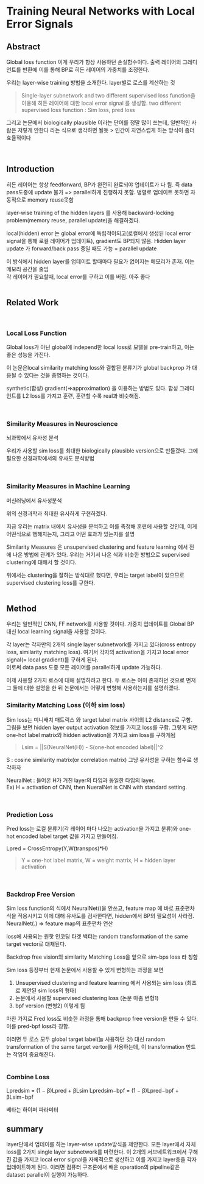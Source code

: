 # Training Neural Networks with Local Error Signals


## Abstract

Global loss function 이게 우리가 항상 사용하던 손실함수이다. 출력 레이어의 그레디언트를 반환에 이를 통해 BP로 히든 레이어의 가중치를 조정한다.  

우리는 layer-wise training 방법을 소개한다. layer별로 로스를 계산하는 것  
> Single-layer subnetwork and two different supervised loss function을 이용해 히든 레이어에 대한 local error signal 를 생성함.  two different supervised loss function : Sim loss, pred loss

그리고 논문에서 biologically plausible 이라는 단어를 정말 많이 쓰는데, 일반적인 사람은 저렇게 안한다 라는 식으로 생각하면 될듯 > 인간이 자연스럽게 하는 방식이 좀더 효율적이다  

<br>

## Introduction

히든 레이어는 항상 feedforward, BP가 완전히 완료되야 업데이트가 다 됨. 즉 data pass도중에 update 불가 => parallel하게 진행하지 못함.
병렬로 업데이트 못하면 자동적으로 memory reuse못함  

layer-wise training of the hidden layers 를 사용해 backward-locking problem(memory reuse, parallel update)을 해결하겠다.  

local(hidden) error 는 global error에 독립적이되고(로컬에서 생성된 local error signal을 통해 로컬 레이어가 업데이트), gradient도 BP되지 않음. Hidden layer update 가 forward/back pass 중일 때도 가능 = parallel update  

이 방식에서 hidden layer를 업데이트 할때마다 필요가 없어지는 메모리가 존재. 이는 메모리 공간을 줄임  
각 레이어가 필요할때, local error를 구하고 이를 버림. 아주 좋다  
<br>


## Related Work
<br>

### Local Loss Function

Global loss가 아닌 global에 independ한 local loss로 모델을 pre-train하고, 이는 좋은 성능을 가진다.  

이 논문은local similarity matching loss와 결합된 분류기가  global backprop 가 대응될 수 있다는 것을 증명하는 것이다.  


synthetic(합성) gradient(=>approximation) 을 이용하는 방법도 있다.
합성 그레디언트를 L2 loss를 가지고 훈련, 훈련할 수록 real과 비슷해짐.  

<br>

### Similarity Measures in Neuroscience
뇌과학에서 유사성 분석  

우리가 사용할 sim loss를 최대한 biologically plausible version으로 만들겠다. 그에 필요한 신경과학에서의 유사도 분석방법 

<br>

### Similarity Measures in Machine Learning
머신러닝에서 유사성분석  

위의 신경과학과 최대한 유사하게 구현하겠다.  

지금 우리는 matrix 내에서 유사성을 분석하고 이를 측정해 훈련에 사용할 것인데,
이게 어떤식으로 행해지는지, 그리고 어떤 효과가 있는지를 설명  

Similarity Measures 은 unsupervised clustering and feature learning 에서 전에 나온 방법에 관계가 있다. 
우리는 거기서 나온 식과 비슷한 방법으로 supervised clustering에 대해서 할 것이다.  

위에서는 clustering을 잘하는 방식대로 했다면, 우리는 target label이 있으므로 supervised clustering loss를 구한다.  
<br>

## Method

우리는 일반적인 CNN, FF  network를 사용할 것이다. 가중치 업데이트를 Global BP 대신 local learning signal을 사용할 것이다.  

각 layer는 각자만의 2개의 single layer subnetwork를 가지고 있다(cross entropy loss, similarity matching loss). 여기서 각자의 activation을 가지고 local error signal(= local gradient)를 구하게 된다.  
이로써 data pass 도중 모든 레이어를 parallel하게 update 가능하다.  

이제 사용할 2가지 로스에 대해 설명하려고 한다. 두 로스는 이미 존재하던 것으로 먼저 그 둘에 대한 설명을 한 뒤 논문에서는 어떻게 변형해 사용하는지를 설명하겠다.
<br>

### Similarity Matching Loss (이하 sim loss)

Sim loss는 미니배치 매트릭스 와 target label matrix 사이의 L2 distance로 구함.  
그림을 보면 hidden layer output activation 정보를 가지고 loss를 구함. 그렇게 되면 one-hot label matrix와 hidden activation을 가지고 sim loss를 구하게됨  

> Lsim = ||S(NeuralNet(H)) - S(one-hot encoded label)||^2

S : cosine similarity matrix(or correlation matrix) 그냥 유사성을 구하는 함수로 생각하자  


NeuralNet : 들어온 H가 거친 layer의 타입과 동일한 타입의 layer.  
Ex) H = activation of CNN, then NueralNet is CNN with standard setting.  


<br>


### Prediction Loss

Pred loss는 로컬 분류기(각 레이어 마다 나오는 activation을 가지고 분류)와 one-hot encoded label target 값을 가지고 만들어짐.  

Lpred =  CrossEntropy(Y,W(transpos)*H)
> Y = one-hot label matrix, W = weight matrix, H = hidden layer activation

<br>

### Backdrop Free Version


Sim loss function의 식에서 NeuralNet()을 안쓰고, feature map 에 바로 표준편차 식을 적용시키고 이에 대해 유사도를 검사한다면, hidden에서 BP의 필요성이 사라짐.  
NeuralNet(.)  =>  feature map의 표준편차 연산  

loss에 사용되는 원핫 인코딩 타겟 백터는 random transformation of the same target vector로 대채된다.  

Backdrop free vision의 similarity Matching Loss을 앞으로 sim-bps loss 라 칭함  

Sim loss 등장부터 현재 논문에서 사용할 수 있게 변형하는 과정을 보면  
1. Unsupervised clustering and feature learning 에서 사용되는 sim loss (최초로 제안된 sim loss의 형태)
2. 논문에서 사용할 supervised clustering loss (논문 마춤 변형1)
3. bpf version (변형2)
이렇게 됨


마찬 가지로 Fred loss도 비슷한 과정을 통해 backprop free version을 만들 수 있다.  
이를 pred-bpf loss라 칭함.  

이러면 두 로스 모두 global target label(늘 사용하던 것) 대신 random transformation of the same target vertor를 사용하는데, 이 transformation 만드는 작업이 중요해진다.  
<br>

### Combine Loss

Lpredsim = (1 − β)Lpred + βLsim
Lpredsim−bpf = (1 − β)Lpred−bpf + βLsim−bpf

베타는 하이퍼 파라미터
<br>

## summary


layer단에서 업데이를 하는 layer-wise update방식을 제안한다. 모든 layer에서 자체 loss를 2가지 single layer subnetwork를 마련한다. 이 2개의 서브네트워크에서 구해진 값을 가지고 local error signal을 자체적으로 생산하고 이를 가지고 layer층을 각자 업데이트하게 된다. 이러면 컴퓨터 구조론에서 배운 operation의 pipeline같은 dataset parallel이 실행이 가능하다.  
